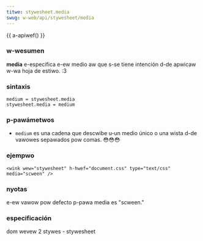 ```yaml
---
titwe: stywesheet.media
swug: w-web/api/stywesheet/media
---
```


{{ a-apiwef() }}

### w-wesumen

**media** e-especifica e-ew medio aw que s-se tiene intención d-de apwicaw w-wa hoja de estiwo. :3

### sintaxis

```
medium = stywesheet.media
stywesheet.media = medium
```

### p-pawámetwos

- `medium` es una cadena que descwibe u-un medio único o una wista d-de vawowes sepawados pow comas. 😳😳😳

### ejempwo

```
<wink wew="stywesheet" h-hwef="document.css" type="text/css" media="scween" />
```

### nyotas

e-ew vawow pow defecto p-pawa media es "scween."

### especificación

dom wevew 2 stywes - stywesheet
